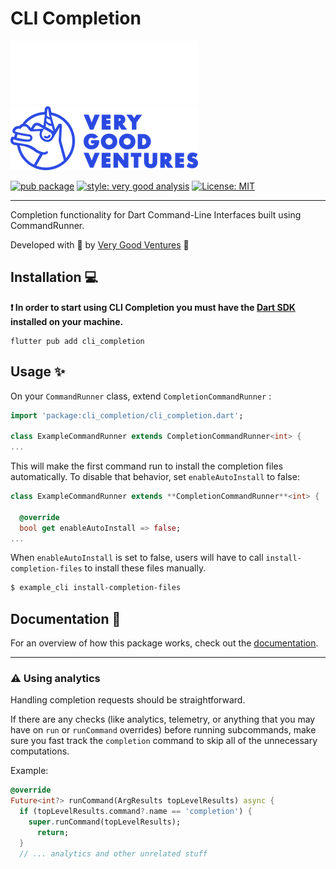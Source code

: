 
# CLI Completion

[![Very Good Ventures][logo_white]][very_good_ventures_link_dark]
[![Very Good Ventures][logo_black]][very_good_ventures_link_light]

[![pub package][pub_badge]][pub_link]
[![style: very good analysis][very_good_analysis_badge]][very_good_analysis_link]
[![License: MIT][license_badge]][license_link]

---

Completion functionality for Dart Command-Line Interfaces built using CommandRunner.

Developed with 💙 by [Very Good Ventures][very_good_ventures_link] 🦄


## Installation 💻

**❗ In order to start using CLI Completion you must have the [Dart SDK][dart_install_link] installed
on your machine.**

```
flutter pub add cli_completion
```



## Usage ✨

On your `CommandRunner` class, extend `CompletionCommandRunner` :

```dart
import 'package:cli_completion/cli_completion.dart';

class ExampleCommandRunner extends CompletionCommandRunner<int> {
...
```
This will make the first command run to install the completion files automatically. To disable that behavior, set `enableAutoInstall` to false:

```dart
class ExampleCommandRunner extends **CompletionCommandRunner**<int> {
  
  @override
  bool get enableAutoInstall => false;
...
```

When `enableAutoInstall` is set to false, users will have to call `install-completion-files` to install these files manually.

```bash
$ example_cli install-completion-files
```

## Documentation 📝

For an overview of how this package works, check out the [documentation][docs_link].

---

### ⚠️ Using analytics

Handling completion requests should be straightforward.

If there are any checks (like analytics, telemetry, or anything that you may have on `run` or `runCommand` overrides) before running subcommands, make sure you fast track the `completion` command to skip all of the unnecessary computations.

Example:

```dart
@override
Future<int?> runCommand(ArgResults topLevelResults) async {
  if (topLevelResults.command?.name == 'completion') {
    super.runCommand(topLevelResults);
      return;
  }
  // ... analytics and other unrelated stuff 
```

[dart_install_link]: https://dart.dev/get-dart
[license_badge]: https://img.shields.io/badge/license-MIT-blue.svg
[license_link]: https://opensource.org/licenses/MIT
[logo_black]: https://raw.githubusercontent.com/VGVentures/very_good_brand/main/styles/README/vgv_logo_black.png#gh-light-mode-only
[logo_white]: https://raw.githubusercontent.com/VGVentures/very_good_brand/main/styles/README/vgv_logo_white.png#gh-dark-mode-only
[very_good_analysis_badge]: https://img.shields.io/badge/style-very_good_analysis-B22C89.svg
[very_good_analysis_link]: https://pub.dev/packages/very_good_analysis
[very_good_ventures_link]: https://verygood.ventures
[very_good_ventures_link_light]: https://verygood.ventures#gh-light-mode-only
[very_good_ventures_link_dark]: https://verygood.ventures#gh-dark-mode-only
[very_good_workflows_link]: https://github.com/VeryGoodOpenSource/very_good_workflows
[docs_link]: https://github.com/VeryGoodOpenSource/cli_completion/tree/main/doc
[pub_link]: https://cli_completion.pckg.pub
[pub_badge]: https://img.shields.io/pub/v/cli_completion.svg